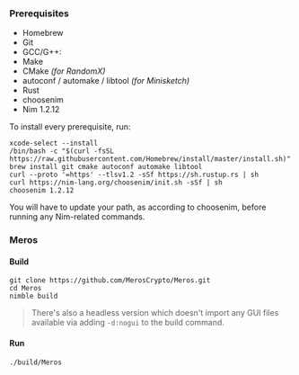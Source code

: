 ### Prerequisites

- Homebrew
- Git
- GCC/G++:
- Make
- CMake _(for RandomX)_
- autoconf / automake / libtool _(for Minisketch)_
- Rust
- choosenim
- Nim 1.2.12

To install every prerequisite, run:

```
xcode-select --install
/bin/bash -c "$(curl -fsSL https://raw.githubusercontent.com/Homebrew/install/master/install.sh)"
brew install git cmake autoconf automake libtool
curl --proto '=https' --tlsv1.2 -sSf https://sh.rustup.rs | sh
curl https://nim-lang.org/choosenim/init.sh -sSf | sh
choosenim 1.2.12
```

You will have to update your path, as according to choosenim, before running any Nim-related commands.

### Meros

#### Build

```
git clone https://github.com/MerosCrypto/Meros.git
cd Meros
nimble build
```

> There's also a headless version which doesn't import any GUI files available via adding `-d:nogui` to the build command.

#### Run

```
./build/Meros
```
